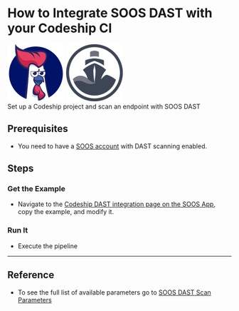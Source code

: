 # How to Integrate SOOS DAST with your Codeship CI
<div>
<img src="../assets/img/SOOS-Icon.png" alt="SOOS" width="128" height="128">
<img src="../assets/img/codeship.png" alt="Codeship" width="128" height="128">
</div>
Set up a Codeship project and scan an endpoint with SOOS DAST

## Prerequisites

- You need to have a [SOOS account](https://app.soos.io/register) with DAST scanning enabled.

## Steps

### **Get the Example**

* Navigate to the [Codeship DAST integration page on the SOOS App](https://app.soos.io/integrate/dast?id=codeship), copy the example, and modify it.

### **Run It**

* Execute the pipeline

---

## Reference
* To see the full list of available parameters go to [SOOS DAST Scan Parameters](https://github.com/soos-io/soos-dast#parameters)